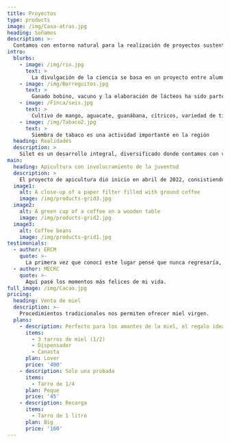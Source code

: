 ```yaml
---
title: Proyectos
type: products
image: /img/Casa-atras.jpg
heading: Soñamos
description: >-
  Contamos con entorno natural para la realización de proyectos sustentables, ecológicos de rescate de la naturaleza y tradiciones de la región.
intro:
  blurbs:
    - image: /img/rio.jpg
      text: >
        La divulgación de la ciencia se basa en un proyecto entre alumnos de la facultad de ciencias de la UNAM junto con el istema regional de telesecundarias y consiste en motivar a los alumnos sobre la importancia y aplicabilidad de las ciencias básicas mediante actividades con experimentos y problemas prácticos.
    - image: /img/Borreguitos.jpg
      text: >
        Ganado bobino, vacuno y la elaboración de lácteos ha sido parte no solo de la tradición familiar sino de la región.
    - image: /Finca/seis.jpg
      text: >
        Cultivo de mango, aguacate, guanábana, cítricos, variedad de tipos de plátano asi como el rescate de chagalapolin, ojoche, ...; se considera parte integral de SILET.
    - image: /img/Tabaco2.jpg
      text: >
        Siembra de tabaco es una actividad importante en la región
  heading: Realidades
  description: >
    Silet es un desarrollo integral, diversificado donde contamos con varios proyectos, incluyendo
main:
  heading: Apicultura con involucramiento de la juventud
  description: >
    El proyecto de apicultura dió inicio en abril de 2022, consistiendo de 3 núcleos, desde sus inicios la formación y capacitación de jóvenes apicultores ha sido una de las prioridades.
  image1:
    alt: A close-up of a paper filter filled with ground coffee
    image: /img/products-grid3.jpg
  image2:
    alt: A green cup of a coffee on a wooden table
    image: /img/products-grid2.jpg
  image3:
    alt: Coffee beans
    image: /img/products-grid1.jpg
testimonials:
  - author: ERCM
    quote: >-
      La primera vez que conocí este lugar pensé que nunca regresaría, sin embargo la vida me trajo de regreso y aquí logre realizar mis sueños de formar una familia.
  - author: MECRC
    quote: >-
      Aquí pasé los momentos más felices de mi vida.
full_image: /img/Cacao.jpg
pricing:
  heading: Venta de miel
  description: >-
    Procedimientos tradicionales nos permiten ofrecer miel virgen.
  plans:
    - description: Perfecto para los amantes de la miel, el regalo ideal.
      items:
        - 3 tarros de miel (1/2)
        - Dispensador
        - Canasta
      plan: Lover
      price: '400'
    - description: Solo una probada
      items:
        - Tarro de 1/4
      plan: Peque
      price: '45'
    - description: Recarga
      items:
        - Tarro de 1 litro
      plan: Big
      price: '160'
---
```



